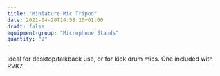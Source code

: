 ```yaml
---
title: "Miniature Mic Tripod"
date: 2021-04-20T14:58:20+01:00
draft: false
equipment-group: "Microphone Stands"
quantity: "2"
---
```

Ideal for desktop/talkback use, or for kick drum mics. One included with RVK7.
